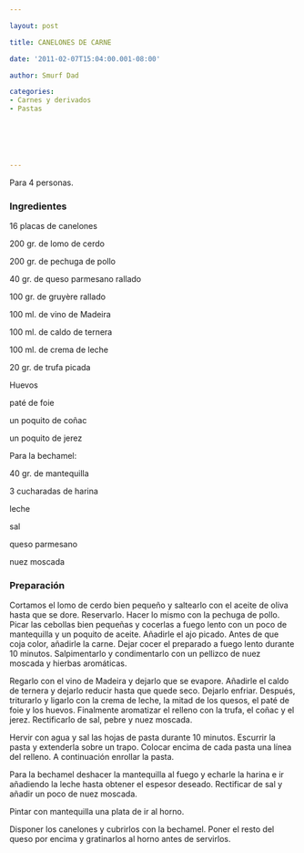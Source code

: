 ```yaml
---

layout: post

title: CANELONES DE CARNE

date: '2011-02-07T15:04:00.001-08:00'

author: Smurf Dad

categories:
- Carnes y derivados
- Pastas






---
```


Para 4 personas.

<h3>Ingredientes</h3>

16 placas de canelones

200 gr. de lomo de cerdo

200 gr. de pechuga de pollo

40 gr. de queso parmesano rallado

100 gr. de gruyère rallado

100 ml. de vino de Madeira

100 ml. de caldo de ternera

100 ml. de crema de leche

20 gr. de trufa picada

Huevos

paté de foie

un poquito de coñac

un poquito de jerez

Para la bechamel:

40 gr. de mantequilla

3 cucharadas de harina

leche

sal

queso parmesano

nuez moscada

<h3>Preparación</h3>

Cortamos el lomo de cerdo bien pequeño y saltearlo con el aceite de oliva hasta que se dore. Reservarlo. Hacer lo mismo con la pechuga de pollo. Picar las cebollas bien pequeñas y cocerlas a fuego lento con un poco de mantequilla y un poquito de aceite. Añadirle el ajo picado. Antes de que coja color, añadirle la carne. Dejar cocer el preparado a fuego lento durante 10 minutos. Salpimentarlo y condimentarlo con un pellizco de nuez moscada y hierbas aromáticas.

Regarlo con el vino de Madeira y dejarlo que se evapore. Añadirle el caldo de ternera y dejarlo reducir hasta que quede seco. Dejarlo enfriar. Después, triturarlo y ligarlo con la crema de leche, la mitad de los quesos, el paté de foie y los huevos. Finalmente aromatizar el relleno con la trufa, el coñac y el jerez. Rectificarlo de sal, pebre y nuez moscada.

Hervir con agua y sal las hojas de pasta durante 10 minutos. Escurrir la pasta y extenderla sobre un trapo. Colocar encima de cada pasta una línea del relleno. A continuación enrollar la pasta.

Para la bechamel deshacer la mantequilla al fuego y echarle la harina e ir añadiendo la leche hasta obtener el espesor deseado. Rectificar de sal y añadir un poco de nuez moscada.

Pintar con mantequilla una plata de ir al horno.

Disponer los canelones y cubrirlos con la bechamel. Poner el resto del queso por encima y gratinarlos al horno antes de servirlos.